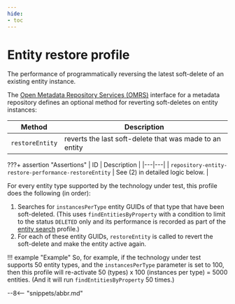 ```yaml
---
hide:
- toc
---
```


<!-- SPDX-License-Identifier: CC-BY-4.0 -->
<!-- Copyright Contributors to the Egeria project. -->

# Entity restore profile

The performance of programmatically reversing the latest soft-delete of an existing entity instance.

The [Open Metadata Repository Services (OMRS)](/egeria/services/omrs) interface for a metadata
repository defines an optional method for reverting soft-deletes on entity instances:

| Method | Description |
|---|---|
| `restoreEntity` | reverts the last soft-delete that was made to an entity |

???+ assertion "Assertions"
    | ID | Description |
    |---|---|
    | `repository-entity-restore-performance-restoreEntity` | See (2) in detailed logic below. |

For every entity type supported by the technology under test, this profile does the following (in order):

1. Searches for `instancesPerType` entity GUIDs of that type that have been soft-deleted. (This uses `findEntitiesByProperty`
   with a condition to limit to the status `DELETED` only and its performance is recorded as part of the [entity search](entity-search.md)
   profile.)
1. For each of these entity GUIDs, `restoreEntity` is called to revert the soft-delete and make the entity active again.

!!! example "Example"
    So, for example, if the technology under test supports 50 entity types, and the `instancesPerType` parameter is
    set to 100, then this profile will re-activate 50 (types) x 100 (instances per type) = 5000
    entities. (And it will run `findEntitiesByProperty` 50 times.)

--8<-- "snippets/abbr.md"
